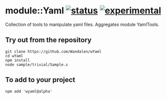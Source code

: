 
# module::Yaml  [![status](https://github.com/Wandalen/wYaml/workflows/publish/badge.svg)](https://github.com/Wandalen/wYaml/actions?query=workflow%3Apublish) [![experimental](https://img.shields.io/badge/stability-experimental-orange.svg)](https://github.com/emersion/stability-badges#experimental)

Collection of tools to manipulate yaml files. Aggregates module YamlTools.

## Try out from the repository
```
git clone https://github.com/Wandalen/wYaml
cd wYaml
npm install
node sample/trivial/Sample.s
```

## To add to your project
```
npm add 'wyaml@alpha'
```




